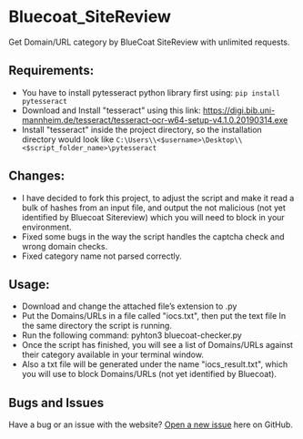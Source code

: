 # Bluecoat_SiteReview
Get Domain/URL category by BlueCoat SiteReview with unlimited requests.


## Requirements:
-	You have to install pytesseract python library first using:	 ```pip install pytesseract```
-	Download and Install "tesseract" using this link: https://digi.bib.uni-mannheim.de/tesseract/tesseract-ocr-w64-setup-v4.1.0.20190314.exe 
-	Install "tesseract" inside the project directory, so the installation directory would look like ```C:\Users\\<$username>\Desktop\\<$script_folder_name>\pytesseract```


## Changes:
- I have decided to fork this project, to adjust the script and make it read a bulk of hashes from an input file, and output the not malicious (not yet identified by Bluecoat Sitereview) which you will need to block in your environment.
- Fixed some bugs in the way the script handles the captcha check and wrong domain checks.
- Fixed category name not parsed correctly.


## Usage:
-	Download and change the attached file’s extension to .py
-	Put the Domains/URLs in a file called "iocs.txt", then put the text file In the same directory the script is running.
-	Run the following command: pyhton3 bluecoat-checker.py
-	Once the script has finished, you will see a list of Domains/URLs against their category available in your terminal window.
-	Also a txt file will be generated under the name "iocs_result.txt", which you will use to block Domains/URLs (not yet identified by Bluecoat).


## Bugs and Issues
Have a bug or an issue with the website? [Open a new issue](https://github.com/Mouhab-dev/Bluecoat_SiteReview/issues) here on GitHub.

